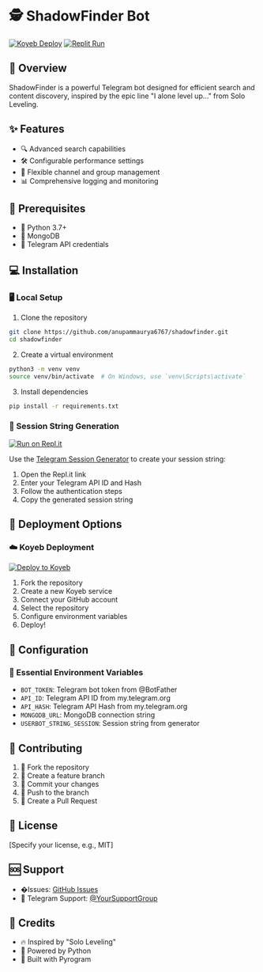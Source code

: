 # 🕵️ ShadowFinder Bot

[![Koyeb Deploy](https://www.koyeb.com/static/images/deploy/button.svg)](https://app.koyeb.com/deploy)
[![Replit Run](https://replit.com/badge/github/anupammaurya6767/shadowfinder)](https://replit.com/@tanjirouji7/Telegram-Session-Generator?v=1)

## 🌟 Overview
ShadowFinder is a powerful Telegram bot designed for efficient search and content discovery, inspired by the epic line "I alone level up..." from Solo Leveling.

## ✨ Features
- 🔍 Advanced search capabilities
- 🛠 Configurable performance settings
- 🔐 Flexible channel and group management
- 📊 Comprehensive logging and monitoring

## 🚀 Prerequisites
- 🐍 Python 3.7+
- 🍃 MongoDB
- 📱 Telegram API credentials

## 💻 Installation

### 🖥 Local Setup
1. Clone the repository
```bash
git clone https://github.com/anupammaurya6767/shadowfinder.git
cd shadowfinder
```

2. Create a virtual environment
```bash
python3 -m venv venv
source venv/bin/activate  # On Windows, use `venv\Scripts\activate`
```

3. Install dependencies
```bash
pip install -r requirements.txt
```

### 🔑 Session String Generation
[![Run on Repl.it](https://replit.com/badge/github/yourusername/session-generator)](https://replit.com/@YourReplUsername/Telegram-Session-Generator)

Use the [Telegram Session Generator](https://replit.com/@tanjirouji7/Telegram-Session-Generator?v=1) to create your session string:

1. Open the Repl.it link
2. Enter your Telegram API ID and Hash
3. Follow the authentication steps
4. Copy the generated session string

## 🚢 Deployment Options

### ☁️ Koyeb Deployment
[![Deploy to Koyeb](https://www.koyeb.com/static/images/deploy/button.svg)](https://app.koyeb.com/deploy)

1. Fork the repository
2. Create a new Koyeb service
3. Connect your GitHub account
4. Select the repository
5. Configure environment variables
6. Deploy!

## 🔧 Configuration

### 🤖 Essential Environment Variables
- `BOT_TOKEN`: Telegram bot token from @BotFather
- `API_ID`: Telegram API ID from my.telegram.org
- `API_HASH`: Telegram API Hash from my.telegram.org
- `MONGODB_URL`: MongoDB connection string
- `USERBOT_STRING_SESSION`: Session string from generator

## 🤝 Contributing
1. 🍴 Fork the repository
2. 🌿 Create a feature branch
3. 📝 Commit your changes
4. 🚀 Push to the branch
5. 🔀 Create a Pull Request

## 📜 License
[Specify your license, e.g., MIT]

## 🆘 Support
- �Issues: [GitHub Issues](https://github.com/yourusername/shadowfinder/issues)
- 💬 Telegram Support: [@YourSupportGroup](https://t.me/bots_arena_support)

## 🌈 Credits
- 🔥 Inspired by "Solo Leveling"
- 🐍 Powered by Python
- 📡 Built with Pyrogram
```